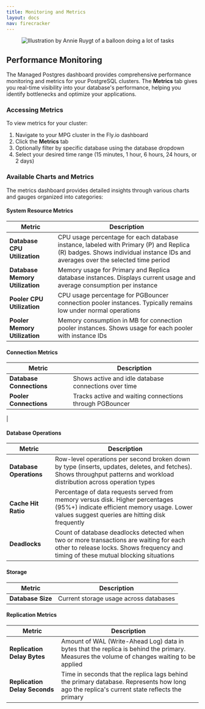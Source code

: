 ```yaml
---
title: Monitoring and Metrics
layout: docs
nav: firecracker
---
```


<figure class="flex justify-center">
  <img src="/static/images/Managed_Postgres.png" alt="Illustration by Annie Ruygt of a balloon doing a lot of tasks" class="w-full max-w-lg mx-auto">
</figure>

## Performance Monitoring

The Managed Postgres dashboard provides comprehensive performance monitoring and metrics for your PostgreSQL clusters. The **Metrics** tab gives you real-time visibility into your database's performance, helping you identify bottlenecks and optimize your applications.

### Accessing Metrics

To view metrics for your cluster:

1. Navigate to your MPG cluster in the Fly.io dashboard
2. Click the **Metrics** tab
3. Optionally filter by specific database using the database dropdown
4. Select your desired time range (15 minutes, 1 hour, 6 hours, 24 hours, or 2 days)

### Available Charts and Metrics

The metrics dashboard provides detailed insights through various charts and gauges organized into categories:

#### System Resource Metrics

| Metric | Description |
|--------|-------------|
| **Database CPU Utilization** | CPU usage percentage for each database instance, labeled with Primary (P) and Replica (R) badges. Shows individual instance IDs and averages over the selected time period |
| **Database Memory Utilization** | Memory usage for Primary and Replica database instances. Displays current usage and average consumption per instance |
| **Pooler CPU Utilization** | CPU usage percentage for PGBouncer connection pooler instances. Typically remains low under normal operations |
| **Pooler Memory Utilization** | Memory consumption in MB for connection pooler instances. Shows usage for each pooler with instance IDs |

#### Connection Metrics

| Metric | Description |
|--------|-------------|
| **Database Connections** | Shows active and idle database connections over time |
| **Pooler Connections** | Tracks active and waiting connections through PGBouncer
 |
#### Database Operations

| Metric | Description |
|--------|-------------|
| **Database Operations** | Row-level operations per second broken down by type (inserts, updates, deletes, and fetches). Shows throughput patterns and workload distribution across operation types |
| **Cache Hit Ratio** | Percentage of data requests served from memory versus disk. Higher percentages (95%+) indicate efficient memory usage. Lower values suggest queries are hitting disk frequently |
| **Deadlocks** | Count of database deadlocks detected when two or more transactions are waiting for each other to release locks. Shows frequency and timing of these mutual blocking situations |

#### Storage

| Metric | Description |
|--------|-------------|
| **Database Size** | Current storage usage across databases |

#### Replication Metrics

| Metric | Description |
|--------|-------------|
| **Replication Delay Bytes** | Amount of WAL (Write-Ahead Log) data in bytes that the replica is behind the primary. Measures the volume of changes waiting to be applied |
| **Replication Delay Seconds** | Time in seconds that the replica lags behind the primary database. Represents how long ago the replica's current state reflects the primary |
